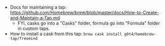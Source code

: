 
- Docs for maintaining a tap: https://github.com/Homebrew/brew/blob/master/docs/How-to-Create-and-Maintain-a-Tap.md
    - FYI, casks go into a "Casks" folder, formula go into "Formula" folder in custom taps.
- How to install a cask from this tap: `brew cask install g0t4/homebrew-tap/freemind`


